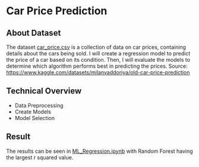 # Car Price Prediction

## About Dataset
The dataset [car_price.csv](https://github.com/mhaffizhhh/Car_Price_Prediction/blob/main/car_price.csv) is a collection of data on car prices, containing details about the cars being sold. I will create a regression model to predict the price of a car based on its condition. 
Then, I will evaluate the models to determine which algorithm performs best in predicting the prices.
Source: https://www.kaggle.com/datasets/milanvaddoriya/old-car-price-prediction

## Technical Overview
* Data Preprocessing
* Create Models
* Model Selection

## Result
The results can be seen in [ML_Regression.ipynb](https://github.com/mhaffizhhh/Car_Price_Prediction/blob/main/ML_Regression.ipynb) with Random Forest having the largest r squared value.
